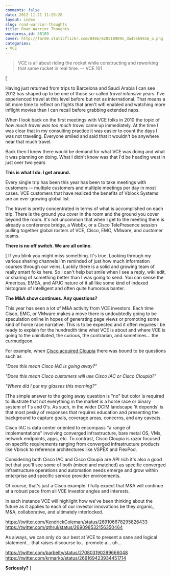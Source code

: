 ```yaml
---
comments: false
date: 2012-11-21 11:29:28
layout: index
slug: road-warrior-thoughts
title: Road Warrior Thoughts
wordpress_id: 38109
cover: http://farm9.staticflickr.com/8486/8205189891_da45eb9416_o.png
categories:
- VCE
---
```


> VCE is all about riding the rocket while constructing and reworking that same rocket in real time. -- VCE 101


[

Having just returned from trips to Barcelona and Saudi Arabia I can see 2012 has shaped up to be one of those so-called _travel intensive_ years. I've experienced travel at this level before but not as international. That means a bit more time to reflect on flights that aren't wifi enabled and watching more inflight movies than I can recall before grabbing extended naps.

When I look back on the first meetings with VCE folks in 2010 the topic of _how much travel was too much travel_ came up immediately. At the time I was clear that in my consulting practice it was easier to count the days I was not traveling. Everyone smiled and said that it wouldn't be anywhere near that much travel.

Back then I knew there would be demand for what VCE was doing and what it was planning on doing. What I didn't know was that I'd be heading west in just over two years

**This is what I do. I get around.**

Every single trip has been this year has been to take meetings with customers -- multiple customers and multiple meetings per day in most cases. VCE customers that have realized the benefits of Vblock Systems are an ever growing global list.

The travel is pretty concentrated in terms of what is accomplished on each trip. There is the ground you cover in the room and the ground you cover beyond the room. It's not uncommon that when I get to the meeting there is already a conference bridge, a WebEx, or a Cisco TelePresence session pulling together global rosters of VCE, Cisco, EMC, VMware, and customer teams.

**There is no off switch. We are all online.**

[
If you blink you might miss something. It's true. Looking through my various sharing channels I'm reminded of just how much information courses through our veins. Luckily there is a solid and growing team of really smart folks here. So I can't help but smile when I see a reply, wiki edit, or sharing of something better than I was going to send. You can sense the Americas, EMEA, and APJC nature of it all like some kind of indexed histogram of intelligent and often quite humorous banter.

**The M&A show continues. Any questions?**

This year has seen a lot of M&A activity from VCE investors. Each time Cisco, EMC, or VMware makes a move there is undoubtedly going to be speculation online in hopes of generating page views or promoting some kind of horse race narrative. This is to be expected and it often requires I be ready to explain for the hundredth time what VCE is about and where VCE is going to the uninitiated, the curious, the contrarian, and sometimes... the curmudgeon.

For example, when [Cisco acquired Cloupia](http://blog.vmforsp.com/2012/11/cisco-acquires-cloupia-no-such-thing-as-too-many-choices-2/) there was bound to be questions such as

_"Does this mean Cisco IAC is going away?"_

_"Does this mean Cisco customers will use Cisco IAC or Cisco Cloupia?"_

_"Where did I put my glasses this morning?"_

[The simple answer to the going away question is "no" but color is required to illustrate that not everything in the market is a horse race or binary system of 1's and 0's. As such, in the wider DCIM landscape 'it depends' is that most pesky of responses that requires education and presenting the background to capture goals, coverage areas, concerns, and any caveats.

Cisco IAC is data center oriented to encompass "a range of implementations" involving converged infrastructure, bare metal OS, VMs, network endpoints, apps, etc. To contrast, Cisco Cloupia is razor focused on specific requirements ranging from converged infrastructure products like Vblock to reference architectures like VSPEX and FlexPod.

Considering both Cisco IAC and Cisco Cloupia are API rich it's also a good bet that you'll see some of both (mixed and matched) as specific converged infrastructure operations and automation needs emerge and grow within enterprise and specific service provider environments.

Of course, that's just a Cisco example. I fully expect that M&A will continue at a robust pace from all VCE investor angles and interests.

In each instance VCE will highlight how we've been thinking about the future as it applies to each of our investor innovations be they organic, M&A, collaborative, and ultimately interlocked.

https://twitter.com/KendrickColeman/status/269106678295826433
https://twitter.com/qthrul/status/269098532156350464

As always, we can only do our best at VCE to present a sane and logical statement... that raises discourse to... promote a... uh...

https://twitter.com/barbelty/status/270803190289666048 
https://twitter.com/krmarko/status/269169423934451714 

**Seriously?**
[
